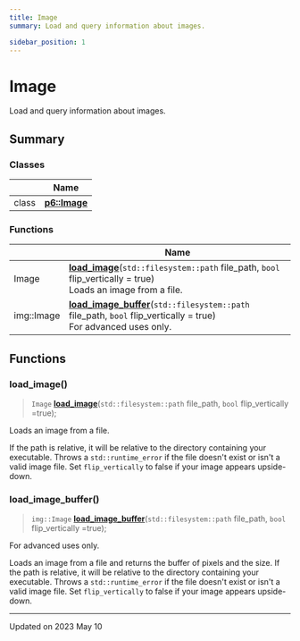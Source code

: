 ```yaml
---
title: Image
summary: Load and query information about images. 

sidebar_position: 1
---
```


# Image

Load and query information about images. 

## Summary

### Classes

|                | Name           |
| -------------- | -------------- |
| class | **[p6::Image](/reference/Types/image)**  |

### Functions

|                | Name           |
| -------------- | -------------- |
| Image | **[load_image](/reference/image#load_image)**(`std::filesystem::path` file_path, `bool` flip_vertically = true)<br/>Loads an image from a file.  |
| img::Image | **[load_image_buffer](/reference/image#load_image_buffer)**(`std::filesystem::path` file_path, `bool` flip_vertically = true)<br/>For advanced uses only.  |


## Functions

### load_image()

> `Image` **[load_image](/reference/image#load_image)**(`std::filesystem::path` file_path, `bool` flip_vertically =true);


Loads an image from a file. 

If the path is relative, it will be relative to the directory containing your executable. Throws a `std::runtime_error` if the file doesn't exist or isn't a valid image file. Set `flip_vertically` to false if your image appears upside-down. 


### load_image_buffer()

> `img::Image` **[load_image_buffer](/reference/image#load_image_buffer)**(`std::filesystem::path` file_path, `bool` flip_vertically =true);


For advanced uses only. 

Loads an image from a file and returns the buffer of pixels and the size. If the path is relative, it will be relative to the directory containing your executable. Throws a `std::runtime_error` if the file doesn't exist or isn't a valid image file. Set `flip_vertically` to false if your image appears upside-down. 






-------------------------------

Updated on 2023 May 10